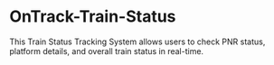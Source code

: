 # OnTrack-Train-Status
This Train Status Tracking System allows users to check PNR status, platform details, and overall train status in real-time.
